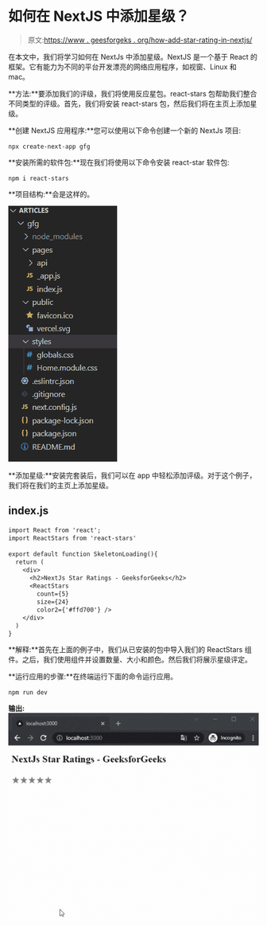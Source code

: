 # 如何在 NextJS 中添加星级？

> 原文:[https://www . geesforgeks . org/how-add-star-rating-in-nextjs/](https://www.geeksforgeeks.org/how-to-add-star-rating-in-nextjs/)

在本文中，我们将学习如何在 NextJs 中添加星级。NextJS 是一个基于 React 的框架。它有能力为不同的平台开发漂亮的网络应用程序，如视窗、Linux 和 mac。

**方法:**要添加我们的评级，我们将使用反应星包。react-stars 包帮助我们整合不同类型的评级。首先，我们将安装 react-stars 包，然后我们将在主页上添加星级。

**创建 NextJS 应用程序:**您可以使用以下命令创建一个新的 NextJs 项目:

```
npx create-next-app gfg
```

**安装所需的软件包:**现在我们将使用以下命令安装 react-star 软件包:

```
npm i react-stars
```

**项目结构:**会是这样的。

![](img/c5d316e80457c43ff5e84e3757f183d9.png)

**添加星级:**安装完套装后，我们可以在 app 中轻松添加评级。对于这个例子，我们将在我们的主页上添加星级。

## index.js

```
import React from 'react';
import ReactStars from 'react-stars'

export default function SkeletonLoading(){
  return (
    <div>
      <h2>NextJs Star Ratings - GeeksforGeeks</h2>
      <ReactStars
        count={5}
        size={24}
        color2={'#ffd700'} />
    </div>
  )
}
```

**解释:**首先在上面的例子中，我们从已安装的包中导入我们的 ReactStars 组件。之后，我们使用组件并设置数量、大小和颜色。然后我们将展示星级评定。

**运行应用的步骤:**在终端运行下面的命令运行应用。

```
npm run dev
```

**输出:** ![](img/a0ba68bd57e9253a61b30b57bb635459.png)